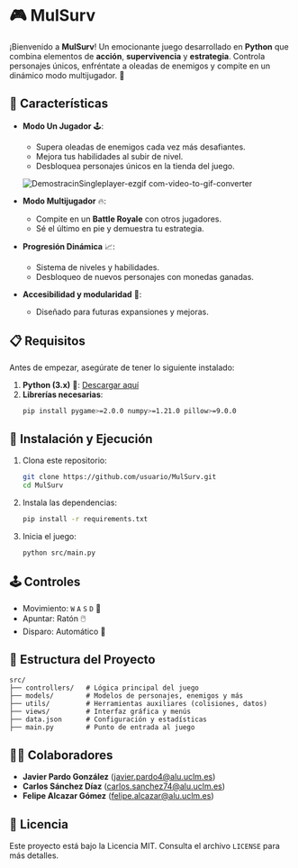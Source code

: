 
# 🎮 MulSurv

¡Bienvenido a **MulSurv**! Un emocionante juego desarrollado en **Python** que combina elementos de **acción**, **supervivencia** y **estrategia**. Controla personajes únicos, enfréntate a oleadas de enemigos y compite en un dinámico modo multijugador. 🎯

## 🌟 Características

- **Modo Un Jugador** 🕹️: 
  - Supera oleadas de enemigos cada vez más desafiantes.
  - Mejora tus habilidades al subir de nivel.
  - Desbloquea personajes únicos en la tienda del juego.

  ![DemostracinSingleplayer-ezgif com-video-to-gif-converter](https://github.com/user-attachments/assets/70a7ef58-3227-4df6-87f2-9d0c88d194eb)

- **Modo Multijugador** 🔥:
  - Compite en un **Battle Royale** con otros jugadores.
  - Sé el último en pie y demuestra tu estrategia.

- **Progresión Dinámica** 📈:
  - Sistema de niveles y habilidades.
  - Desbloqueo de nuevos personajes con monedas ganadas.

- **Accesibilidad y modularidad** 🔧:
  - Diseñado para futuras expansiones y mejoras.

## 📋 Requisitos

Antes de empezar, asegúrate de tener lo siguiente instalado:

1. **Python (3.x)** 🐍: [Descargar aquí](https://www.python.org/downloads/)
2. **Librerías necesarias**:
   ```bash
   pip install pygame>=2.0.0 numpy>=1.21.0 pillow>=9.0.0
   ```

## 🚀 Instalación y Ejecución

1. Clona este repositorio:
   ```bash
   git clone https://github.com/usuario/MulSurv.git
   cd MulSurv
   ```

2. Instala las dependencias:
   ```bash
   pip install -r requirements.txt
   ```

3. Inicia el juego:
   ```bash
   python src/main.py
   ```

## 🕹️ Controles

- Movimiento: `W` `A` `S` `D` 🔄
- Apuntar: Ratón 🖱️
- Disparo: Automático 🚀

## 📂 Estructura del Proyecto

```plaintext
src/
├── controllers/   # Lógica principal del juego
├── models/        # Modelos de personajes, enemigos y más
├── utils/         # Herramientas auxiliares (colisiones, datos)
├── views/         # Interfaz gráfica y menús
├── data.json      # Configuración y estadísticas
├── main.py        # Punto de entrada al juego
```


## 👨‍💻 Colaboradores

- **Javier Pardo González** ([javier.pardo4@alu.uclm.es](mailto:javier.pardo4@alu.uclm.es))
- **Carlos Sánchez Díaz** ([carlos.sanchez74@alu.uclm.es](mailto:carlos.sanchez74@alu.uclm.es))
- **Felipe Alcazar Gómez** ([felipe.alcazar@alu.uclm.es](mailto:felipe.alcazar@alu.uclm.es))


## 📝 Licencia

Este proyecto está bajo la Licencia MIT. Consulta el archivo `LICENSE` para más detalles.
